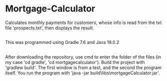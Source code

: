 # Mortgage-Calculator
Calculates monthly payments for customers, whose info is read from the txt file 'prospects.txt', then displays the result.
## 
This was programmed using Gradle 7.6 and Java 19.0.2

## 
After downloading the repository, use cmd to enter the folder of the files (in my case 'cd gradle', 'cd mortgagecalculator'). 
Build the project with 'gradlew build'. The first window is from a test, and the second the program itself. 
You run the program with 'java -jar build\libs\mortgageCalculator.jar'.
